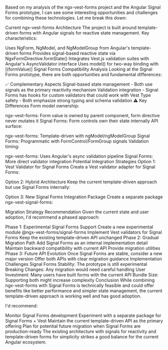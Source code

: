 Based on my analysis of the ngx-vest-forms project and the Angular Signal Forms prototype, I can see some interesting opportunities and challenges for combining these technologies. Let me break this down:

Current ngx-vest-forms Architecture
The project is built around template-driven forms with Angular signals for reactive state management. Key characteristics:

Uses NgForm, NgModel, and NgModelGroup from Angular's template-driven forms
Provides signal-based reactive state via NgxFormDirective.formState()
Integrates Vest.js validation suites with Angular's AsyncValidator interface
Uses model() for two-way binding with [(formValue)]
Signal Forms Compatibility Analysis
Looking at the Signal Forms prototype, there are both opportunities and fundamental differences:

✅ Complementary Aspects
Signal-based state management - Both use signals as the primary reactivity mechanism
Validation integration - Signal Forms has hooks for custom validators that could work with Vest
Type safety - Both emphasize strong typing and schema validation
⚠️ Key Differences
Form model ownership:

ngx-vest-forms: Form value is owned by parent component, form directive never mutates it
Signal Forms: Form controls own their state internally
API surface:

ngx-vest-forms: Template-driven with ngModel/ngModelGroup
Signal Forms: Programmatic with FormControl/FormGroup signals
Validation timing:

ngx-vest-forms: Uses Angular's async validation pipeline
Signal Forms: More direct validator integration
Potential Integration Strategies
Option 1: Vest Validator for Signal Forms
Create a Vest validator adapter for Signal Forms:

Option 2: Hybrid Architecture
Keep the current template-driven approach but use Signal Forms internally:

Option 3: New Signal Forms Integration Package
Create a separate package ngx-vest-signal-forms:

Migration Strategy Recommendation
Given the current state and user adoption, I'd recommend a phased approach:

Phase 1: Experimental Signal Forms Support
Create a new experimental module @ngx-vest-forms/signal-forms
Implement Vest validators for Signal Forms
Keep the existing template-driven API unchanged
Phase 2: Gradual Migration Path
Add Signal Forms as an internal implementation detail
Maintain backward compatibility with current API
Provide migration utilities
Phase 3: Future API Evolution
Once Signal Forms are stable, consider a new major version
Offer both APIs with clear migration guidance
Implementation Challenges
Signal Forms Stability: The prototype is still experimental
Breaking Changes: Any migration would need careful handling
User Investment: Many users have built forms with the current API
Bundle Size: Supporting both might increase complexity
Conclusion
While combining ngx-vest-forms with Signal Forms is technically feasible and could offer benefits like better performance and simpler state management, the current template-driven approach is working well and has good adoption.

I'd recommend:

Monitor Signal Forms development
Experiment with a separate package for Signal Forms + Vest
Maintain the current template-driven API as the primary offering
Plan for potential future migration when Signal Forms are production-ready
The existing architecture with signals for reactivity and template-driven forms for simplicity strikes a good balance for the current Angular ecosystem.
